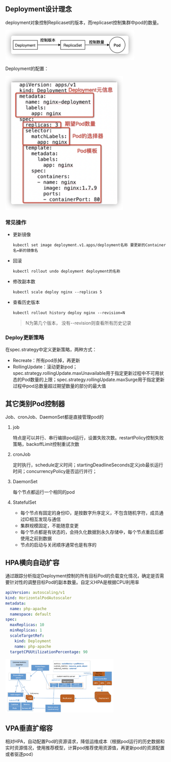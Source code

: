 ## Deployment设计理念

deployment对象控制Replicaset的版本，而replicaset控制集群中pod的数量。

<img src="../pics/image-20220211140754419.png" alt="image-20220211140754419" style="zoom:50%;" />

Deployment的配置：

<img src="../pics/image-20220211140140285.png" alt="image-20220211140140285" style="zoom:50%;" />



### 常见操作

* 更新镜像

  `kubectl set image deployment.v1.apps/deployment名称 要更新的Container名=新的镜像名`

* 回滚

  `kubectl rollout undo deployment deployment的名称`

* 修改副本数

  `kubectl scale deploy nginx --replicas 5`

* 查看历史版本

  `kubectl rollout history deploy nginx --revision=N` 

  > N为第几个版本， 没有--revision则查看所有历史记录



### Deploy更新策略

在spec.strategy中定义更新策略，两种方式：

* Recreate：所有pod杀掉，再更新
* RollingUpdate：滚动更新pod；spec.strategy.rollingUpdate.maxUnavailable用于指定更新过程中不可用状态的Pod数量的上限；spec.strategy.rollingUpdate.maxSurge用于指定更新过程中pod总数量超过期望数量的部分的最大值



## 其它类别Pod控制器

Job、cronJob、DaemonSet都是直接管理pod的

1. job

   特点是可以并行、串行编排pod运行，设置失败次数。restartPolicy控制失败策略，backoffLimit控制重试次数

2. cronJob

   定时执行，schedule定义时间；startingDeadlineSeconds定义job最长运行时间；concurrencyPolicy是否运行并行；


3. DaemonSet

   每个节点都运行一个相同的pod
   
4. StatefulSet

   * 每个节点有固定的身份ID，是按数字升序定义，不包含随机字符，成员通过ID相互发现与通信
   * 集群规模固定，不能随意变更
   * 每个节点都是有状态的，会持久化数据到永久存储中，每个节点重启后都使用之前到数据
   * 节点的启动与关闭顺序通常也是有序的
   



## HPA横向自动扩容

通过跟踪分析指定Deployment控制的所有目标Pod的负载变化情况，确定是否需要针对性的调整目标Pod的副本数量。自定义HPA是根据CPU利用率

```yaml
apiVersion: autoscaling/v1
kind: HorizontalPodAutoscaler
metadata:
  name: php-apache
  namespace: default
spec:
  maxReplicas: 10
  minReplicas: 1
  scaleTargetRef:
    kind: Deployment
    name: php-apache
  targetCPUUtilizationPercentage: 90	
```

<img src="../pics/HPA.png" alt="Screen Shot 2022-06-02 at 07.22.58" style="zoom: 33%;" />



## VPA垂直扩缩容

相对HPA，自动配置Pod的资源请求，降低运维成本（根据pod运行的历史数据和实时资源情况，使用推荐模型，计算pod推荐使用资源值，再更新pod的资源配置或者驱逐pod）
